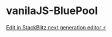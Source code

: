 # vanilaJS-BluePool

[Edit in StackBlitz next generation editor ⚡️](https://stackblitz.com/~/github.com/MohammadKaleaji/vanilaJS-BluePool)